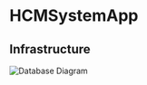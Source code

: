 # HCMSystemApp

## Infrastructure

![Database Diagram](https://user-images.githubusercontent.com/106815107/266505401-11892eec-d9d6-4e01-87f0-8358590b93bb.png)
